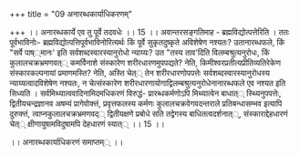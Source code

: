+++
title = "09 अनारब्धकार्याधिकरणम्"

+++
।। अनारब्धकार्ये एव तु पूर्वे तदवधेः ।। 15 ।। अवान्तरसङ्गतिमाह - ब्रह्मविद्योत्पत्तेरिति । ततः पूर्वभाविनोः- ब्रह्मविद्योत्पत्तिपूर्वभाविनोरित्यर्थः किं पूर्वे सुकृतदुष्कृते अविशेषेण नश्यतः? उतानारब्धफले, किं "सर्वे पाष््मानः' इति सर्वशब्दस्वारस्यानुरोधो न्याय्यः? उत "तस्य ताव'दिति विलम्बश्रुत्यनुरोधः, किं कुलालचक्रभ्रमणवत्् कमर्विनाशे संस्कारेण शरीरधारणमुपपद्यते? नेति, किमीश्वरप्रतीत्यप्रीतिव्यतिरेकेण संस्कारकल्पनायां प्रमाणमस्ति? नेति, अस्ति चेत्् तेन शरीरधारणोपपत्तेः सर्वशब्दस्वारस्यानुरोधस्य न्याय्यत्वादविशेषेण नश्यतः, न चेत्संस्कारेण शरीरधारणायोगाद्विलम्बश्रुत्यनुरोधेनानारब्धफले एव नश्यत इति सिध्यति । सर्वमिथ्यात्ववादिनामिदमधिकरणं विरुद्धं- प्रारब्धकर्मणोऽपि मिथ्यात्वेन बाधात्् स्थ्यिनुपपत्तेः, द्वितीयचन्द्रज्ञानव अषम्यं प्रागेवोक्त्तं, प्रवृत्तफलस्य कर्मणः कुलालचक्रवेगवदन्तराले प्रतिबन्धासम्भव इत्यापि दुरुक्त्तं, त्वाप्नकुलालचक्रभ्रमणवद्् द्वितीयक्षणे प्रबोधे सति तद्वेगस्य बाधितत्वदर्शनात््, संस्काराद्देहधारणं चेत्् क्षीणायुषामविदुषामपि देहधारणं स्यात्् ।। 15 ।।

।। अनारब्धकार्याधिकरणं समाप्तम्् ।।

